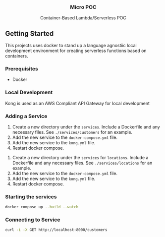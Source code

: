 <!-- Improved compatibility of back to top link: See: https://github.com/othneildrew/Best-README-Template/pull/73 -->
<a id="readme-top"></a>
<!--
*** Thanks for checking out the Best-README-Template. If you have a suggestion
*** that would make this better, please fork the repo and create a pull request
*** or simply open an issue with the tag "enhancement".
*** Don't forget to give the project a star!
*** Thanks again! Now go create something AMAZING! :D
-->



<!-- PROJECT SHIELDS -->
<!--
*** I'm using markdown "reference style" links for readability.
*** Reference links are enclosed in brackets [ ] instead of parentheses ( ).
*** See the bottom of this document for the declaration of the reference variables
*** for contributors-url, forks-url, etc. This is an optional, concise syntax you may use.
*** https://www.markdownguide.org/basic-syntax/#reference-style-links
-->

<!-- PROJECT LOGO -->
<br />
<div align="center">

<h3 align="center">Micro POC</h3>

  <p align="center">
    Container-Based Lambda/Serverless POC
</div>




## Getting Started

This projects uses docker to stand up a language agnostiic local development environment for creating serverless functions based on containers.

### Prerequisites

* Docker

### Local Development 

Kong is used as an AWS Compliant API Gateway for local development


### Adding a Service

1. Create a new directory under the `services`. Include a Dockerfile and any necessary files. See `./services/customers` for an example.
2. Add the new service to the `docker-compose.yml` file.
3. Add the new service to the `kong.yml` file.
4. Restart docker compose.

<!-- Pe8a8 -->
1. Create a new directory under the `services` for `locations`. Include a Dockerfile and any necessary files. See `./services/locations` for an example.
2. Add the new service to the `docker-compose.yml` file.
3. Add the new service to the `kong.yml` file.
4. Restart docker compose.

### Starting the services

```sh
docker compose up --build --watch
```

### Connecting to Service

```sh
curl -i -X GET http://localhost:8000/customers
```

